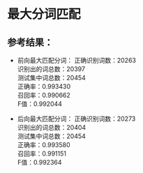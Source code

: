 最大分词匹配
====
参考结果：
----
* 前向最大匹配分词：
正确识别词数：20263<br>
识别出的词总数：20397<br>
测试集中词总数：20454<br>
正确率：0.993430<br>
召回率：0.990662<br>
F值：0.992044<br>

* 后向最大匹配分词：
正确识别词数：20273<br>
识别出的词总数：20404<br>
测试集中词总数：20454<br>
正确率：0.993580<br>
召回率：0.991151<br>
F值：0.992364<br>
